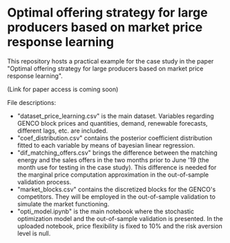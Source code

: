 # Optimal offering strategy for large producers based on market price response learning

This repository hosts a practical example for the case study in the paper "Optimal offering strategy for large producers based on market price response learning".

(Link for paper access is coming soon)

File descriptions:
- "dataset_price_learning.csv" is the main dataset. Variables regarding GENCO block prices and quantities, demand, renewable forecasts, different lags, etc. are included.
- "coef_distribution.csv" contains the posterior coefficient distribution fitted to each variable by means of bayesian linear regression.
- "dif_matching_offers.csv" brings the difference between the matching energy and the sales offers in the two months prior to June '19 (the month use for testing in the case study). This difference is needed for the marginal price computation approximation in the out-of-sample validation process.
- "market_blocks.csv" contains the discretized blocks for the GENCO's competitors. They will be employed in the out-of-sample validation to simulate the market functioning.
- "opti_model.ipynb" is the main notebook where the stochastic optimization model and the out-of-sample validation is presented. In the uploaded notebook, price flexibility is fixed to 10% and the risk aversion level is null. 
